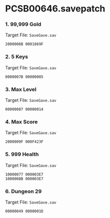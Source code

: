# PCSB00646.savepatch

### 1. 99,999 Gold

Target File: `SaveGave.sav`

```
2000006B 0001869F
```

### 2. 5 Keys

Target File: `SaveGave.sav`

```
0000007B 00000005
```

### 3. Max Level

Target File: `SaveGave.sav`

```
00000087 00000014
```

### 4. Max Score

Target File: `SaveGave.sav`

```
2000009F 000F423F
```

### 5. 999 Health

Target File: `SaveGave.sav`

```
10000077 000003E7
1000008B 000003E7
```

### 6. Dungeon 29

Target File: `SaveGave.sav`

```
00000049 0000001D
```

